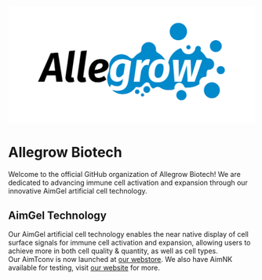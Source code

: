 ![Allegrow Biotech Logo](https://github.com/AllegrowBiotech/logo/blob/master/allegrow-logo.png)
# Allegrow Biotech
Welcome to the official GitHub organization of Allegrow Biotech! We are dedicated to advancing immune cell activation and expansion through our innovative AimGel artificial cell technology. 
## AimGel Technology
Our AimGel artificial cell technology enables the near native display of cell surface signals for immune cell activation and expansion, allowing users to achieve more in both cell quality & quantity, as well as cell types.
<br>
Our AimTconv is now launched at [our webstore](https://www.allegrowbiotech.com/webstore). We also have AimNK available for testing, visit [our website](https://www.allegrowbiotech.com) for more.
